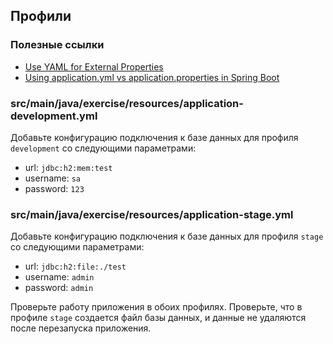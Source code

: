 ## Профили

### Полезные ссылки

* [Use YAML for External Properties](https://docs.spring.io/spring-boot/docs/current/reference/html/howto.html#howto.properties-and-configuration.yaml)
* [Using application.yml vs application.properties in Spring Boot](https://www.baeldung.com/spring-boot-yaml-vs-properties)

### src/main/java/exercise/resources/application-development.yml

Добавьте конфигурацию подключения к базе данных для профиля `development` со следующими параметрами:

* url: `jdbc:h2:mem:test`
* username: `sa`
* password: `123`

### src/main/java/exercise/resources/application-stage.yml

Добавьте конфигурацию подключения к базе данных для профиля `stage` со следующими параметрами:

* url: `jdbc:h2:file:./test`
* username: `admin`
* password: `admin`

Проверьте работу приложения в обоих профилях. Проверьте, что в профиле `stage` создается файл базы данных, и данные не удаляются после перезапуска приложения.
